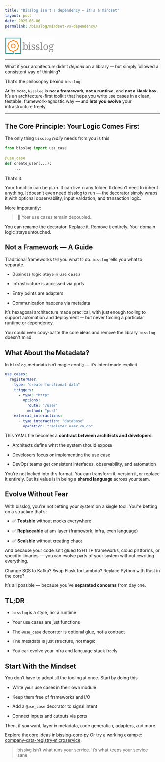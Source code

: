 ```yaml
---
title: "Bisslog isn't a dependency — it's a mindset"
layout: post
date: 2025-06-06
permalink: /bisslog/mindset-vs-dependency/
---
```


<p>
  <img src="/assets/img/brand/bisslog-logo-imagotipo.png" alt="bisslog logo" width="160"/>
</p>

---

What if your architecture didn’t *depend* on a library — but simply followed a consistent way of thinking?

That’s the philosophy behind `bisslog`.

At its core, `bisslog` is **not a framework**, **not a runtime**, and **not a black box**.  
It’s an architecture-first toolkit that helps you write use cases in a clean, testable, framework-agnostic way — and **lets you evolve** your infrastructure freely.

---

## The Core Principle: Your Logic Comes First

The only thing `bisslog` *really* needs from you is this:

```python
from bisslog import use_case

@use_case
def create_user(...):
    ...
```


That’s it.

Your function can be plain. It can live in any folder. It doesn’t need to inherit anything. It doesn’t even need bisslog to run — the decorator simply wraps it with optional observability, input validation, and transaction logic.

More importantly:

> 🧠 Your use cases remain decoupled.

You can rename the decorator. Replace it. Remove it entirely. Your domain logic stays untouched.

## Not a Framework — A Guide

Traditional frameworks tell you what to do. `bisslog` tells you what to separate.

- Business logic stays in use cases

- Infrastructure is accessed via ports

- Entry points are adapters

- Communication happens via metadata

It’s hexagonal architecture made practical, with just enough tooling to support automation and deployment — but never forcing a particular runtime or dependency.

You could even copy-paste the core ideas and remove the library. `bisslog` doesn't mind.


## What About the Metadata?

In `bisslog`, metadata isn’t magic config — it’s intent made explicit.


```yaml
use_cases:
  registerUser:
    type: "create functional data"
    triggers:
      - type: "http"
        options:
          route: "/user"
          method: "post"
    external_interactions:
      - type_interaction: "database"
        operation: "register_user_on_db"
```

This YAML file becomes a **contract between architects and developers**:


- Architects define what the system should expose

- Developers focus on implementing the use case

- DevOps teams get consistent interfaces, observability, and automation

You’re not locked into this format. You can transform it, version it, or replace it entirely. But its value is in being a **shared language** across your team.



## Evolve Without Fear

With bisslog, you're not betting your system on a single tool. You’re betting on a structure that’s:

- ✅ **Testable** without mocks everywhere

- ✅ **Replaceable** at any layer (framework, infra, even language)

- ✅ **Scalable** without creating chaos

And because your code isn’t glued to HTTP frameworks, cloud platforms, or specific libraries — you can evolve parts of your system without rewriting everything.

Change SQS to Kafka? Swap Flask for Lambda? Replace Python with Rust in the core?

It’s all possible — because you’ve **separated concerns** from day one.




## TL;DR

- `bisslog` is a style, not a runtime

- Your use cases are just functions

- The `@use_case` decorator is optional glue, not a contract

- The metadata is just structure, not magic

- You can evolve your infra and language stack freely

## Start With the Mindset

You don’t have to adopt all the tooling at once.
Start by doing this:

- Write your use cases in their own module

- Keep them free of frameworks and I/O

- Add a `@use_case` decorator to signal intent

- Connect inputs and outputs via ports

Then, if you want, layer in metadata, code generation, adapters, and more.

Explore the core ideas in [bisslog-core-py](https://github.com/darwinhc/bisslog-core-py)
Or try a working example: [company-data-registry-microservice](https://github.com/darwinhc/company-data-registry.microservice).


> bisslog isn’t what runs your service.
It’s what keeps your service sane.